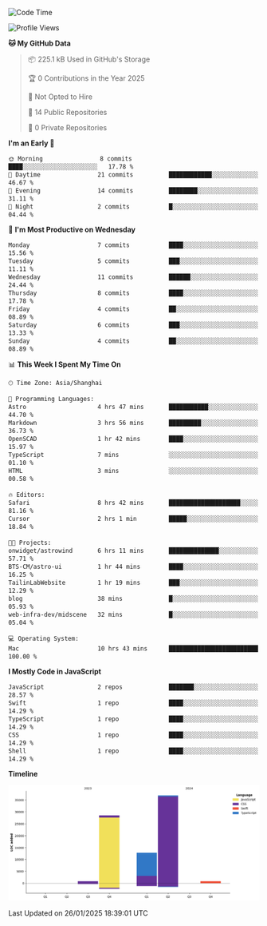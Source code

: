 <!--
**PascalDai/PascalDai** is a ✨ _special_ ✨ repository because its `README.md` (this file) appears on your GitHub profile.

Here are some ideas to get you started:

- 🔭 I’m currently working on ...
- 🌱 I’m currently learning ...
- 👯 I’m looking to collaborate on ...
- 🤔 I’m looking for help with ...
- 💬 Ask me about ...
- 📫 How to reach me: ...
- 😄 Pronouns: ...
- ⚡ Fun fact: ...
-->

<!--START_SECTION:waka-->
![Code Time](http://img.shields.io/badge/Code%20Time-801%20hrs%2020%20mins-blue)

![Profile Views](http://img.shields.io/badge/Profile%20Views-0-blue)

**🐱 My GitHub Data** 

> 📦 225.1 kB Used in GitHub's Storage 
 > 
> 🏆 0 Contributions in the Year 2025
 > 
> 🚫 Not Opted to Hire
 > 
> 📜 14 Public Repositories 
 > 
> 🔑 0 Private Repositories 
 > 
**I'm an Early 🐤** 

```text
🌞 Morning                8 commits           ████░░░░░░░░░░░░░░░░░░░░░   17.78 % 
🌆 Daytime                21 commits          ████████████░░░░░░░░░░░░░   46.67 % 
🌃 Evening                14 commits          ████████░░░░░░░░░░░░░░░░░   31.11 % 
🌙 Night                  2 commits           █░░░░░░░░░░░░░░░░░░░░░░░░   04.44 % 
```
📅 **I'm Most Productive on Wednesday** 

```text
Monday                   7 commits           ████░░░░░░░░░░░░░░░░░░░░░   15.56 % 
Tuesday                  5 commits           ███░░░░░░░░░░░░░░░░░░░░░░   11.11 % 
Wednesday                11 commits          ██████░░░░░░░░░░░░░░░░░░░   24.44 % 
Thursday                 8 commits           ████░░░░░░░░░░░░░░░░░░░░░   17.78 % 
Friday                   4 commits           ██░░░░░░░░░░░░░░░░░░░░░░░   08.89 % 
Saturday                 6 commits           ███░░░░░░░░░░░░░░░░░░░░░░   13.33 % 
Sunday                   4 commits           ██░░░░░░░░░░░░░░░░░░░░░░░   08.89 % 
```


📊 **This Week I Spent My Time On** 

```text
🕑︎ Time Zone: Asia/Shanghai

💬 Programming Languages: 
Astro                    4 hrs 47 mins       ███████████░░░░░░░░░░░░░░   44.70 % 
Markdown                 3 hrs 56 mins       █████████░░░░░░░░░░░░░░░░   36.73 % 
OpenSCAD                 1 hr 42 mins        ████░░░░░░░░░░░░░░░░░░░░░   15.97 % 
TypeScript               7 mins              ░░░░░░░░░░░░░░░░░░░░░░░░░   01.10 % 
HTML                     3 mins              ░░░░░░░░░░░░░░░░░░░░░░░░░   00.58 % 

🔥 Editors: 
Safari                   8 hrs 42 mins       ████████████████████░░░░░   81.16 % 
Cursor                   2 hrs 1 min         █████░░░░░░░░░░░░░░░░░░░░   18.84 % 

🐱‍💻 Projects: 
onwidget/astrowind       6 hrs 11 mins       ██████████████░░░░░░░░░░░   57.71 % 
BTS-CM/astro-ui          1 hr 44 mins        ████░░░░░░░░░░░░░░░░░░░░░   16.25 % 
TailinLabWebsite         1 hr 19 mins        ███░░░░░░░░░░░░░░░░░░░░░░   12.29 % 
blog                     38 mins             █░░░░░░░░░░░░░░░░░░░░░░░░   05.93 % 
web-infra-dev/midscene   32 mins             █░░░░░░░░░░░░░░░░░░░░░░░░   05.04 % 

💻 Operating System: 
Mac                      10 hrs 43 mins      █████████████████████████   100.00 % 
```

**I Mostly Code in JavaScript** 

```text
JavaScript               2 repos             ███████░░░░░░░░░░░░░░░░░░   28.57 % 
Swift                    1 repo              ████░░░░░░░░░░░░░░░░░░░░░   14.29 % 
TypeScript               1 repo              ████░░░░░░░░░░░░░░░░░░░░░   14.29 % 
CSS                      1 repo              ████░░░░░░░░░░░░░░░░░░░░░   14.29 % 
Shell                    1 repo              ████░░░░░░░░░░░░░░░░░░░░░   14.29 % 
```



**Timeline**

![Lines of Code chart](https://raw.githubusercontent.com/PascalDai/PascalDai/main/assets/bar_graph.png)


 Last Updated on 26/01/2025 18:39:01 UTC
<!--END_SECTION:waka-->
